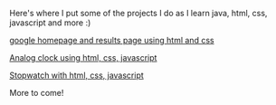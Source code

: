 Here's where I put some of the projects I do as I learn java, html, css, javascript and more :)




<a href = "https://mikielmcrae.github.io/google-homepage-final">google homepage and results page using html and css</a>

<a href = "https://mikielmcrae.github.io/analog-clock">Analog clock using html, css, javascript</a>

<a href = "https://mikielmcrae.github.io/stopwatch/">Stopwatch with html, css, javascript</a>

More to come!
